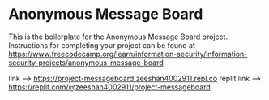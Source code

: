 # Anonymous Message Board

This is the boilerplate for the Anonymous Message Board project. Instructions for completing your project can be found at https://www.freecodecamp.org/learn/information-security/information-security-projects/anonymous-message-board


link --> https://project-messageboard.zeeshan4002911.repl.co
replit link --> https://replit.com/@zeeshan4002911/project-messageboard
